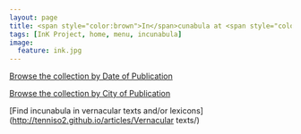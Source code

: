 ```yaml
---
layout: page
title: <span style="color:brown">In</span>cunabula at <span style="color:brown">K</span>U
tags: [InK Project, home, menu, incunabula]
image:
  feature: ink.jpg
---
```


[Browse the collection by Date of Publication](http://tenniso2.github.io/date/)

[Browse the collection by City of Publication](http://tenniso2.github.io/city/)

[Find incunabula in vernacular texts and/or lexicons](http://tenniso2.github.io/articles/Vernacular texts/)